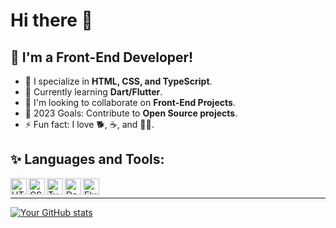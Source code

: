 # Hi there 👋

## 🌱 I'm a Front-End Developer!

- 🔭 I specialize in **HTML, CSS, and TypeScript**.
- 🌱 Currently learning **Dart/Flutter**.
- 👯 I'm looking to collaborate on **Front-End Projects**.
- 🥅 2023 Goals: Contribute to **Open Source projects**.
- ⚡ Fun fact: I love 🐕, ☕, and 🏃‍♂️.

## ✨ Languages and Tools:

<img align="left" alt="HTML5" width="26px" src="https://simpleicons.org/icons/html5.svg" />
<img align="left" alt="CSS3" width="26px" src="https://simpleicons.org/icons/css3.svg" />
<img align="left" alt="TypeScript" width="26px" src="https://simpleicons.org/icons/typescript.svg" />
<img align="left" alt="Dart" width="26px" src="https://simpleicons.org/icons/dart.svg" />
<img align="left" alt="Flutter" width="26px" src="https://simpleicons.org/icons/flutter.svg" />

<br />

---

[![Your GitHub stats](https://github-readme-stats.vercel.app/api?username=your_username)](https://github.com/anuraghazra/github-readme-stats)
